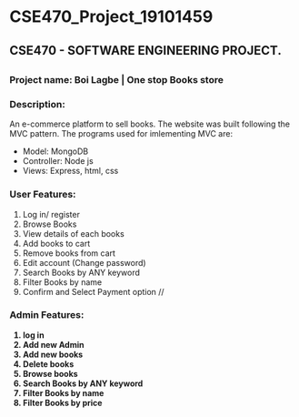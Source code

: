 # CSE470_Project_19101459

<h2>CSE470 - SOFTWARE ENGINEERING PROJECT.<h2>
<h3><b>Project name: Boi Lagbe | One stop Books store</h3></b>

<h3>Description:</h3><p> An e-commerce platform to sell books. The website was built following the MVC pattern. The programs used for imlementing MVC are: <p>
<ul>
<li>Model: MongoDB</li>
<li>Controller: Node js</li>
<li>Views: Express, html, css </li>
</ul>

<h3><b>User Features:</h3></b>
<ol> 
  <li>Log in/ register </li>
  <li>Browse Books </li>
  <li>View details of each books </li>
  <li>Add books to cart </li>
  <li>Remove books from cart </li>
  <li>Edit account (Change password) </li>
  <li>Search Books by ANY keyword </li>
  <li>Filter Books by name </li>
  <li>Confirm and Select Payment option //</li>

</ol>
<h3><b>Admin Features:</h3><b>
    <ol>
    <li>log in</li>
    <li>Add new Admin</li>
    <li>Add new books</li>
    <li>Delete books</li>
    <li>Browse books</li>
    <li>Search Books by ANY keyword</li>
    <li>Filter Books by name</li>
    <li>Filter Books by price</li>
</ol>
